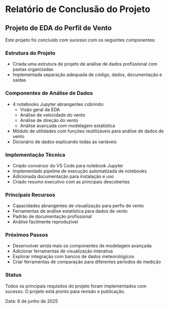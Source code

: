 # Relatório de Conclusão do Projeto

## Projeto de EDA do Perfil de Vento

Este projeto foi concluído com sucesso com os seguintes componentes:

### Estrutura do Projeto
- Criada uma estrutura de projeto de análise de dados profissional com pastas organizadas
- Implementada separação adequada de código, dados, documentação e saídas

### Componentes de Análise de Dados
- 4 notebooks Jupyter abrangentes cobrindo:
  - Visão geral da EDA
  - Análise de velocidade do vento
  - Análise de direção do vento
  - Análise avançada com modelagem estatística
- Módulo de utilidades com funções reutilizáveis para análise de dados de vento
- Dicionário de dados explicando todas as variáveis

### Implementação Técnica
- Criado conversor do VS Code para notebook Jupyter
- Implementado pipeline de execução automatizada de notebooks
- Adicionada documentação para instalação e uso
- Criado resumo executivo com as principais descobertas

### Principais Recursos
- Capacidades abrangentes de visualização para perfis de vento
- Ferramentas de análise estatística para dados de vento
- Padrão de documentação profissional
- Análise facilmente reproduzível

### Próximos Passos
- Desenvolver ainda mais os componentes de modelagem avançada
- Adicionar ferramentas de visualização interativa
- Explorar integração com bancos de dados meteorológicos
- Criar ferramentas de comparação para diferentes períodos de medição

### Status
Todos os principais requisitos do projeto foram implementados com sucesso. O projeto está pronto para revisão e publicação.

Data: 6 de junho de 2025
